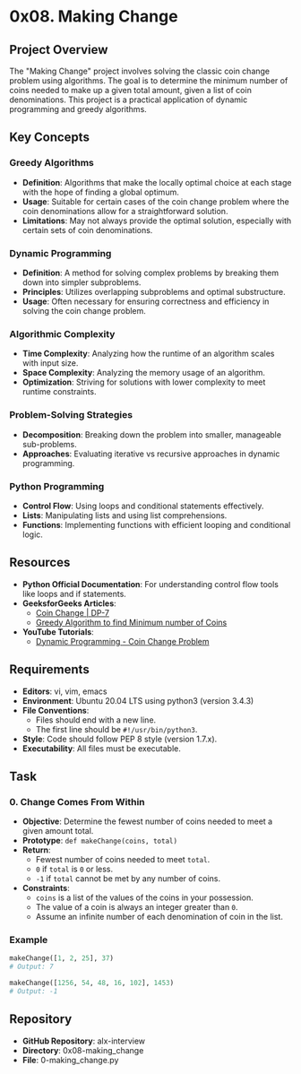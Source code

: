 # 0x08. Making Change

## Project Overview
The "Making Change" project involves solving the classic coin change problem using algorithms. The goal is to determine the minimum number of coins needed to make up a given total amount, given a list of coin denominations. This project is a practical application of dynamic programming and greedy algorithms.

## Key Concepts

### Greedy Algorithms
- **Definition**: Algorithms that make the locally optimal choice at each stage with the hope of finding a global optimum.
- **Usage**: Suitable for certain cases of the coin change problem where the coin denominations allow for a straightforward solution.
- **Limitations**: May not always provide the optimal solution, especially with certain sets of coin denominations.

### Dynamic Programming
- **Definition**: A method for solving complex problems by breaking them down into simpler subproblems.
- **Principles**: Utilizes overlapping subproblems and optimal substructure.
- **Usage**: Often necessary for ensuring correctness and efficiency in solving the coin change problem.

### Algorithmic Complexity
- **Time Complexity**: Analyzing how the runtime of an algorithm scales with input size.
- **Space Complexity**: Analyzing the memory usage of an algorithm.
- **Optimization**: Striving for solutions with lower complexity to meet runtime constraints.

### Problem-Solving Strategies
- **Decomposition**: Breaking down the problem into smaller, manageable sub-problems.
- **Approaches**: Evaluating iterative vs recursive approaches in dynamic programming.

### Python Programming
- **Control Flow**: Using loops and conditional statements effectively.
- **Lists**: Manipulating lists and using list comprehensions.
- **Functions**: Implementing functions with efficient looping and conditional logic.

## Resources
- **Python Official Documentation**: For understanding control flow tools like loops and if statements.
- **GeeksforGeeks Articles**:
  - [Coin Change | DP-7](https://www.geeksforgeeks.org/coin-change-dp-7/)
  - [Greedy Algorithm to find Minimum number of Coins](https://www.geeksforgeeks.org/greedy-algorithm-to-find-minimum-number-of-coins/)
- **YouTube Tutorials**:
  - [Dynamic Programming - Coin Change Problem](https://www.youtube.com/watch?v=1R0_7HqNaW0)

## Requirements
- **Editors**: vi, vim, emacs
- **Environment**: Ubuntu 20.04 LTS using python3 (version 3.4.3)
- **File Conventions**: 
  - Files should end with a new line.
  - The first line should be `#!/usr/bin/python3`.
- **Style**: Code should follow PEP 8 style (version 1.7.x).
- **Executability**: All files must be executable.

## Task

### 0. Change Comes From Within
- **Objective**: Determine the fewest number of coins needed to meet a given amount total.
- **Prototype**: `def makeChange(coins, total)`
- **Return**: 
  - Fewest number of coins needed to meet `total`.
  - `0` if `total` is `0` or less.
  - `-1` if `total` cannot be met by any number of coins.
- **Constraints**:
  - `coins` is a list of the values of the coins in your possession.
  - The value of a coin is always an integer greater than `0`.
  - Assume an infinite number of each denomination of coin in the list.

### Example
```python
makeChange([1, 2, 25], 37)
# Output: 7

makeChange([1256, 54, 48, 16, 102], 1453)
# Output: -1
```

## Repository
- **GitHub Repository**: alx-interview
- **Directory**: 0x08-making_change
- **File**: 0-making_change.py
